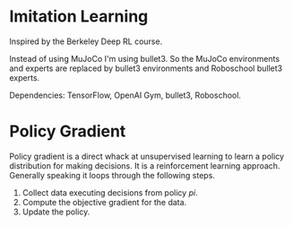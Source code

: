 # Imitation Learning

Inspired by the Berkeley Deep RL course.

Instead of using MuJoCo I'm using bullet3. So the MuJoCo environments and experts are replaced by bullet3 environments and Roboschool bullet3 experts.

Dependencies: TensorFlow, OpenAI Gym, bullet3, Roboschool.

# Policy Gradient

Policy gradient is a direct whack at unsupervised learning to learn a policy distribution for making decisions. It is a reinforcement learning approach. Generally speaking it loops through the following steps.
1. Collect data executing decisions from policy $pi$.
2. Compute the objective gradient for the data.
3. Update the policy.
